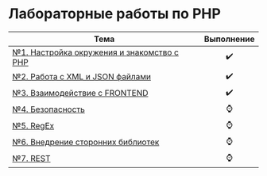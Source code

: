 # Лабораторные работы по PHP
| Тема | Выполнение |
| --------|---------|
| [№1. Настройка окружения и знакомство с PHP](https://github.com/vitaliynester/PHPCourse/tree/master/Lab1) |<div style="text-align:center">✔️️</div>||
| [№2. Работа с XML и JSON файлами](https://github.com/vitaliynester/PHPCourse/tree/master/Lab2) |<div style="text-align:center">✔️️️</div>||
| [№3. Взаимодействие с FRONTEND](https://github.com/vitaliynester/PHPCourse/tree/master/Lab3) |<div style="text-align:center">✔️</div>||
| [№4. Безопасность](https://github.com/vitaliynester/PHPCourse/tree/master/Lab4) |<div style="text-align:center">⌚️</div>||
| [№5. RegEx](https://github.com/vitaliynester/PHPCourse/tree/master/Lab3) |<div style="text-align:center">⌚️</div>||
| [№6. Внедрение сторонних библиотек](https://github.com/vitaliynester/PersonalLibrary) |<div style="text-align:center">⌚️</div>||
| [№7. REST](https://github.com/vitaliynester/PHPCourse/tree/master/YandexGeoCoder) |<div style="text-align:center">⌚️</div>||
